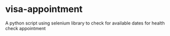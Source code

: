 # visa-appointment
A python script using selenium library to check for available dates for health check appointment
